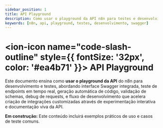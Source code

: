 ```yaml
---
sidebar_position: 1
title: API Playground
description: Como usar o playground da API n8n para testes e desenvolvimento
keywords: [n8n, api, playground, testes, desenvolvimento, swagger]
---
```


# <ion-icon name="code-slash-outline" style={{ fontSize: '32px', color: '#ea4b71' }}></ion-icon> API Playground

Este documento ensina como **usar o playground da API** do n8n para desenvolvimento e testes, abordando interface Swagger integrada, teste de endpoints em tempo real, geração automática de código, validação de schemas, debug de requests, e fluxo de desenvolvimento que acelera criação de integrações customizadas através de experimentação interativa e documentação viva da API.

**Em construção:** Este conteúdo incluirá exemplos práticos de uso e casos de teste comuns.

